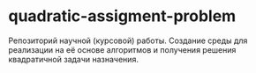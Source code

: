 # quadratic-assigment-problem
Репозиторий научной (курсовой) работы. Создание среды для реализации на её основе алгоритмов и получения решения квадратичной задачи назначения.
